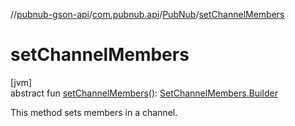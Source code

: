 //[pubnub-gson-api](../../../index.md)/[com.pubnub.api](../index.md)/[PubNub](index.md)/[setChannelMembers](set-channel-members.md)

# setChannelMembers

[jvm]\
abstract fun [setChannelMembers](set-channel-members.md)(): [SetChannelMembers.Builder](../../com.pubnub.api.endpoints.objects_api.members/-set-channel-members/-builder/index.md)

This method sets members in a channel.
